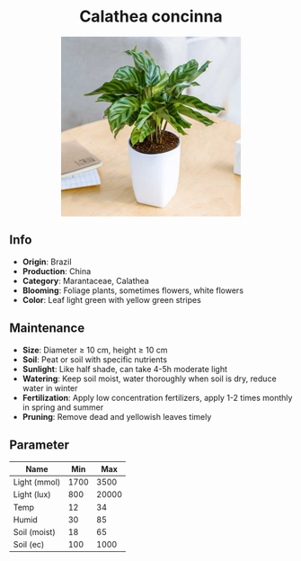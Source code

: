 <h1 align='center'>Calathea concinna</h1>
<p align="center">
    <img 
        align='center'
        width='320'
        src="../images/calathea concinna.png" 
        alt='Calathea concinna' />
</p>

## Info

 - **Origin**: Brazil
 - **Production**: China
 - **Category**: Marantaceae, Calathea
 - **Blooming**: Foliage plants, sometimes flowers, white flowers
 - **Color**: Leaf light green with yellow green stripes

## Maintenance

 - **Size**: Diameter ≥ 10 cm, height ≥ 10 cm
 - **Soil**: Peat or soil with specific nutrients
 - **Sunlight**: Like half shade, can take 4-5h moderate light
 - **Watering**: Keep soil moist, water thoroughly when soil is dry, reduce water in winter
 - **Fertilization**: Apply low concentration fertilizers, apply 1-2 times monthly in spring and summer
 - **Pruning**: Remove dead and yellowish leaves timely

## Parameter

| Name         | Min  | Max   |
|--------------|------|-------|
| Light (mmol) | 1700 | 3500  |
| Light (lux)  | 800 | 20000 |
| Temp         | 12    | 34    |
| Humid        | 30   | 85    |
| Soil (moist) | 18   | 65    |
| Soil (ec)    | 100  | 1000  |